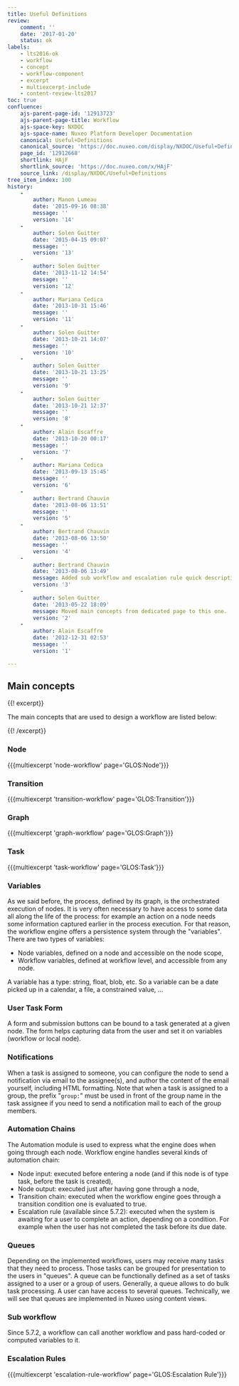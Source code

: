 ```yaml
---
title: Useful Definitions
review:
    comment: ''
    date: '2017-01-20'
    status: ok
labels:
    - lts2016-ok
    - workflow
    - concept
    - workflow-component
    - excerpt
    - multiexcerpt-include
    - content-review-lts2017
toc: true
confluence:
    ajs-parent-page-id: '12913723'
    ajs-parent-page-title: Workflow
    ajs-space-key: NXDOC
    ajs-space-name: Nuxeo Platform Developer Documentation
    canonical: Useful+Definitions
    canonical_source: 'https://doc.nuxeo.com/display/NXDOC/Useful+Definitions'
    page_id: '12912668'
    shortlink: HAjF
    shortlink_source: 'https://doc.nuxeo.com/x/HAjF'
    source_link: /display/NXDOC/Useful+Definitions
tree_item_index: 100
history:
    - 
        author: Manon Lumeau
        date: '2015-09-16 08:38'
        message: ''
        version: '14'
    - 
        author: Solen Guitter
        date: '2015-04-15 09:07'
        message: ''
        version: '13'
    - 
        author: Solen Guitter
        date: '2013-11-12 14:54'
        message: ''
        version: '12'
    - 
        author: Mariana Cedica
        date: '2013-10-31 15:46'
        message: ''
        version: '11'
    - 
        author: Solen Guitter
        date: '2013-10-21 14:07'
        message: ''
        version: '10'
    - 
        author: Solen Guitter
        date: '2013-10-21 13:25'
        message: ''
        version: '9'
    - 
        author: Solen Guitter
        date: '2013-10-21 12:37'
        message: ''
        version: '8'
    - 
        author: Alain Escaffre
        date: '2013-10-20 00:17'
        message: ''
        version: '7'
    - 
        author: Mariana Cedica
        date: '2013-09-13 15:45'
        message: ''
        version: '6'
    - 
        author: Bertrand Chauvin
        date: '2013-08-06 13:51'
        message: ''
        version: '5'
    - 
        author: Bertrand Chauvin
        date: '2013-08-06 13:50'
        message: ''
        version: '4'
    - 
        author: Bertrand Chauvin
        date: '2013-08-06 13:49'
        message: Added sub workflow and escalation rule quick description.
        version: '3'
    - 
        author: Solen Guitter
        date: '2013-05-22 18:09'
        message: Moved main concepts from dedicated page to this one.
        version: '2'
    - 
        author: Alain Escaffre
        date: '2012-12-31 02:53'
        message: ''
        version: '1'

---
```

## Main concepts

{{! excerpt}}

The main concepts that are used to design a workflow are listed below:

{{! /excerpt}}

### Node

{{{multiexcerpt 'node-workflow' page='GLOS:Node'}}}

### Transition

{{{multiexcerpt 'transition-workflow' page='GLOS:Transition'}}}

### Graph

{{{multiexcerpt 'graph-workflow' page='GLOS:Graph'}}}

### Task

{{{multiexcerpt 'task-workflow' page='GLOS:Task'}}}

### Variables

As we said before, the process, defined by its graph, is the orchestrated execution of nodes. It is very often necessary to have access to some data all along the life of the process: for example an action on a node needs some information captured earlier in the process execution. For that reason, the workflow engine offers a persistence system through the "variables". There are two types of variables:

*   Node variables, defined on a node and accessible on the node scope,
*   Workflow variables, defined at workflow level, and accessible from any node.

A variable has a type: string, float, blob, etc. So a variable can be a date picked up in a calendar, a file, a constrained value, &hellip;

### User Task Form

A form and submission buttons can be bound to a task generated at a given node. The form helps capturing data from the user and set it on variables (workflow or local node).

### Notifications

When a task is assigned to someone, you can configure the node to send a notification via email to the assignee(s), and author the content of the email yourself, including HTML formatting. Note that when a task is assigned to a group, the prefix "`group:`" must be used in front of the group name in the task assignee if you need to send a notification mail to each of the group members.

### Automation Chains

The Automation module is used to express what the engine does when going through each node. Workflow engine handles several kinds of automation chain:

*   Node input: executed before entering a node (and if this node is of type task, before the task is created),
*   Node output: executed just after having gone through a node,
*   Transition chain: executed when the workflow engine goes through a transition condition one is evaluated to true.
*   Escalation rule (available since 5.7.2): executed when the system is awaiting for a user to complete an action, depending on a condition. For example when the user has not completed the task before its due date.

### Queues

Depending on the implemented workflows, users may receive many tasks that they need to process. Those tasks can be grouped for presentation to the users in "queues". A queue can be functionally defined as a set of tasks assigned to a user or a group of users. Generally, a queue allows to do bulk task processing. A user can have access to several queues. Technically, we will see that queues are implemented in Nuxeo using content views.

### Sub workflow

Since 5.7.2, a workflow can call another workflow and pass hard-coded or computed variables to it.

### Escalation Rules

{{{multiexcerpt 'escalation-rule-workflow' page='GLOS:Escalation Rule'}}}
